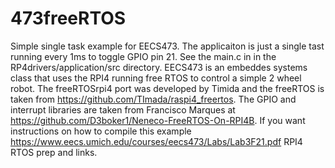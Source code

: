 # 473freeRTOS
Simple single task example for EECS473.
The applicaiton is just a single tast running every 1ms to toggle GPIO pin 21.
See the main.c in in the RP4drivers/application/src directory.
EECS473 is an embeddes systems class that uses the RPI4 running free RTOS to control a simple 2 wheel robot.
The freeRTOSrpi4 port was developed by Timida and the freeRTOS is taken from https://github.com/TImada/raspi4_freertos.
The GPIO and interrupt libraries are taken from Francisco Marques at https://github.com/D3boker1/Neneco-FreeRTOS-On-RPI4B.
If you want instructions on how to compile this example https://www.eecs.umich.edu/courses/eecs473/Labs/Lab3F21.pdf RPI4 RTOS prep and links.
